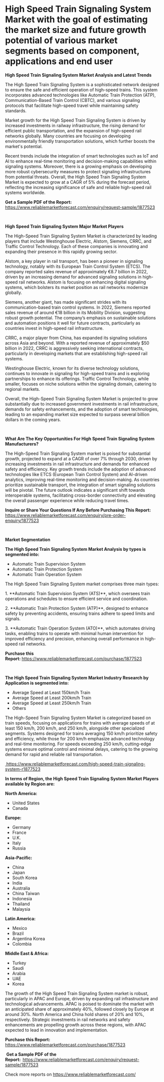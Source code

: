 <p><h1>High Speed Train Signaling System Market with the goal of estimating the market size and future growth potential of various market segments based on component, applications and end user</h1></p><p><strong>High Speed Train Signaling System Market Analysis and Latest Trends</strong></p>
<p><p>The High Speed Train Signaling System is a sophisticated network designed to ensure the safe and efficient operation of high-speed trains. This system incorporates advanced technologies like Automatic Train Protection (ATP), Communication-Based Train Control (CBTC), and various signaling protocols that facilitate high-speed travel while maintaining safety standards. </p><p>Market growth for the High Speed Train Signaling System is driven by increased investments in railway infrastructure, the rising demand for efficient public transportation, and the expansion of high-speed rail networks globally. Many countries are focusing on developing environmentally friendly transportation solutions, which further boosts the market's potential. </p><p>Recent trends include the integration of smart technologies such as IoT and AI to enhance real-time monitoring and decision-making capabilities within signaling systems. Moreover, there is a growing emphasis on developing more robust cybersecurity measures to protect signaling infrastructures from potential threats. Overall, the High Speed Train Signaling System Market is expected to grow at a CAGR of 5% during the forecast period, reflecting the increasing significance of safe and reliable high-speed rail systems worldwide.</p></p>
<p><strong>Get a Sample PDF of the Report:&nbsp;</strong> <a href="https://www.reliablemarketforecast.com/enquiry/request-sample/1877523?utm_campaign=2757&utm_medium=2&utm_source=Github&utm_content=ia&utm_term=28022025&utm_id=high-speed-train-signaling-system">https://www.reliablemarketforecast.com/enquiry/request-sample/1877523</a></p>
<p>&nbsp;</p>
<p><strong>High Speed Train Signaling System Major Market Players</strong></p>
<p><p>The High-Speed Train Signaling System Market is characterized by leading players that include Westinghouse Electric, Alstom, Siemens, CRRC, and Traffic Control Technology. Each of these companies is innovating and expanding their presence in this rapidly growing sector.</p><p>Alstom, a key player in rail transport, has been a pioneer in signaling technology, notably with its European Train Control System (ETCS). The company reported sales revenue of approximately €8.7 billion in 2022, driven by an increasing demand for advanced signaling solutions in high-speed rail networks. Alstom is focusing on enhancing digital signaling systems, which bolsters its market position as rail networks modernize globally.</p><p>Siemens, another giant, has made significant strides with its communication-based train control systems. In 2022, Siemens reported sales revenue of around €18 billion in its Mobility Division, suggesting robust growth potential. The company’s emphasis on sustainable solutions and automation positions it well for future contracts, particularly as countries invest in high-speed rail infrastructure.</p><p>CRRC, a major player from China, has expanded its signaling solutions across Asia and beyond. With a reported revenue of approximately $50 billion in 2022, CRRC is aggressively seeking international contracts, particularly in developing markets that are establishing high-speed rail systems.</p><p>Westinghouse Electric, known for its diverse technology solutions, continues to innovate in signaling for high-speed trains and is exploring partnerships to enhance its offerings. Traffic Control Technology, while smaller, focuses on niche solutions within the signaling domain, catering to regional markets.</p><p>Overall, the High-Speed Train Signaling System Market is projected to grow substantially due to increased government investments in rail infrastructure, demands for safety enhancements, and the adoption of smart technologies, leading to an expanding market size expected to surpass several billion dollars in the coming years.</p></p>
<p>&nbsp;</p>
<p><strong>What Are The Key Opportunities For High Speed Train Signaling System Manufacturers?</strong></p>
<p><p>The High-Speed Train Signaling System market is poised for substantial growth, projected to expand at a CAGR of over 7% through 2030, driven by increasing investments in rail infrastructure and demands for enhanced safety and efficiency. Key growth trends include the adoption of advanced technologies like ETCS (European Train Control System) and AI-driven analytics, improving real-time monitoring and decision-making. As countries prioritize sustainable transport, the integration of smart signaling solutions will be pivotal. The future outlook indicates a significant shift towards interoperable systems, facilitating cross-border connectivity and elevating the overall passenger experience while reducing travel times.</p></p>
<p><strong>Inquire or Share Your Questions If Any Before Purchasing This Report:</strong> <a href="https://www.reliablemarketforecast.com/enquiry/pre-order-enquiry/1877523?utm_campaign=2757&utm_medium=2&utm_source=Github&utm_content=ia&utm_term=28022025&utm_id=high-speed-train-signaling-system">https://www.reliablemarketforecast.com/enquiry/pre-order-enquiry/1877523</a></p>
<p>&nbsp;</p>
<p><strong>Market Segmentation</strong></p>
<p><strong>The High Speed Train Signaling System Market Analysis by types is segmented into:</strong></p>
<p><ul><li>Automatic Train Supervision System</li><li>Automatic Train Protection System</li><li>Automatic Train Operation System</li></ul></p>
<p><p>The High Speed Train Signaling System market comprises three main types: </p><p>1. **Automatic Train Supervision System (ATS)**, which oversees train operations and schedules to ensure efficient service and coordination.</p><p>2. **Automatic Train Protection System (ATP)**, designed to enhance safety by preventing accidents, ensuring trains adhere to speed limits and signals.</p><p>3. **Automatic Train Operation System (ATO)**, which automates driving tasks, enabling trains to operate with minimal human intervention for improved efficiency and precision, enhancing overall performance in high-speed rail networks.</p></p>
<p><strong>Purchase this Report:&nbsp;</strong><a href="https://www.reliablemarketforecast.com/purchase/1877523?utm_campaign=2757&utm_medium=2&utm_source=Github&utm_content=ia&utm_term=28022025&utm_id=high-speed-train-signaling-system">https://www.reliablemarketforecast.com/purchase/1877523</a></p>
<p>&nbsp;</p>
<p><strong>The High Speed Train Signaling System Market Industry Research by Application is segmented into:</strong></p>
<p><ul><li>Average Speed at Least 150km/h Train</li><li>Average Speed at Least 200km/h Train</li><li>Average Speed at Least 250km/h Train</li><li>Others</li></ul></p>
<p><p>The High-Speed Train Signaling System Market is categorized based on train speeds, focusing on applications for trains with average speeds of at least 150 km/h, 200 km/h, and 250 km/h, alongside other specialized segments. Systems designed for trains averaging 150 km/h prioritize safety and efficiency, while those for 200 km/h emphasize advanced technology and real-time monitoring. For speeds exceeding 250 km/h, cutting-edge systems ensure optimal control and minimal delays, catering to the growing demand for rapid and reliable rail transportation.</p></p>
<p><a href="https://www.reliablemarketforecast.com/high-speed-train-signaling-system-r1877523?utm_campaign=2757&utm_medium=2&utm_source=Github&utm_content=ia&utm_term=28022025&utm_id=high-speed-train-signaling-system">&nbsp;https://www.reliablemarketforecast.com/high-speed-train-signaling-system-r1877523</a></p>
<p><strong>In terms of Region, the High Speed Train Signaling System Market Players available by Region are:</strong></p>
<p>
    <p> <strong> North America: </strong>
        <ul>
            <li>United States</li>
            <li>Canada</li>
        </ul>
        </p> 
    <p> <strong> Europe: </strong>
        <ul>
            <li>Germany</li>
            <li>France</li>
            <li>U.K.</li>
            <li>Italy</li>
            <li>Russia</li>
        </ul>
        </p> 
    <p> <strong> Asia-Pacific: </strong>
        <ul>
            <li>China</li>
            <li>Japan</li>
            <li>South Korea</li>
            <li>India</li>
            <li>Australia</li>
            <li>China Taiwan</li>
            <li>Indonesia</li>
            <li>Thailand</li>
            <li>Malaysia</li>
        </ul>
        </p> 
    <p> <strong> Latin America: </strong>
        <ul>
            <li>Mexico</li>
            <li>Brazil</li>
            <li>Argentina Korea</li>
            <li>Colombia</li>
        </ul>
        </p> 
    <p> <strong> Middle East & Africa: </strong>
        <ul>
            <li>Turkey</li>
            <li>Saudi</li>
            <li>Arabia</li>
            <li>UAE</li>
            <li>Korea</li>
        </ul>
    </p>
    </p>
<p><p>The growth of the High Speed Train Signaling System market is robust, particularly in APAC and Europe, driven by expanding rail infrastructure and technological advancements. APAC is poised to dominate the market with an anticipated share of approximately 40%, followed closely by Europe at around 30%. North America and China hold shares of 20% and 10%, respectively. Strategic investments in rail networks and safety enhancements are propelling growth across these regions, with APAC expected to lead in innovation and implementation.</p></p>
<p><strong>Purchase this Report: </strong><a href="https://www.reliablemarketforecast.com/purchase/1877523?utm_campaign=2757&utm_medium=2&utm_source=Github&utm_content=ia&utm_term=28022025&utm_id=high-speed-train-signaling-system">https://www.reliablemarketforecast.com/purchase/1877523</a></p>
<p>&nbsp;<strong>Get a Sample PDF of the Report:&nbsp;&nbsp;</strong><a href="https://www.reliablemarketforecast.com/enquiry/request-sample/1877523?utm_campaign=2757&utm_medium=2&utm_source=Github&utm_content=ia&utm_term=28022025&utm_id=high-speed-train-signaling-system">https://www.reliablemarketforecast.com/enquiry/request-sample/1877523</a></p>
<p><strong></strong></p>
<p>Check more reports on <a href="https://www.reliablemarketforecast.com/?utm_campaign=2757&utm_medium=2&utm_source=Github&utm_content=ia&utm_term=28022025&utm_id=high-speed-train-signaling-system">https://www.reliablemarketforecast.com/</a></p>